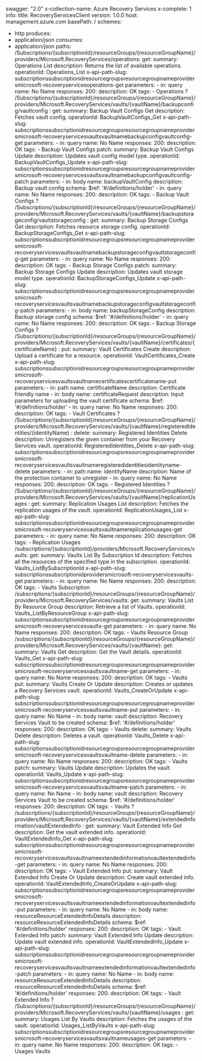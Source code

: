 swagger: "2.0"
x-collection-name: Azure Recovery Services
x-complete: 1
info:
  title: RecoveryServicesClient
  version: 1.0.0
host: management.azure.com
basePath: /
schemes:
- http
produces:
- application/json
consumes:
- application/json
paths:
  /Subscriptions/{subscriptionId}/resourceGroups/{resourceGroupName}/providers/Microsoft.RecoveryServices/operations:
    get:
      summary: Operations List
      description: Returns the list of available operations.
      operationId: Operations_List
      x-api-path-slug: subscriptionssubscriptionidresourcegroupsresourcegroupnameprovidersmicrosoft-recoveryservicesoperations-get
      parameters:
      - in: query
        name: No Name
      responses:
        200:
          description: OK
      tags:
      - Operations
  ? /Subscriptions/{subscriptionId}/resourceGroups/{resourceGroupName}/providers/Microsoft.RecoveryServices/vaults/{vaultName}/backupconfig/vaultconfig
  : get:
      summary: Backup Vault Configs Get
      description: Fetches vault config.
      operationId: BackupVaultConfigs_Get
      x-api-path-slug: subscriptionssubscriptionidresourcegroupsresourcegroupnameprovidersmicrosoft-recoveryservicesvaultsvaultnamebackupconfigvaultconfig-get
      parameters:
      - in: query
        name: No Name
      responses:
        200:
          description: OK
      tags:
      - Backup Vault Configs
    patch:
      summary: Backup Vault Configs Update
      description: Updates vault config model type.
      operationId: BackupVaultConfigs_Update
      x-api-path-slug: subscriptionssubscriptionidresourcegroupsresourcegroupnameprovidersmicrosoft-recoveryservicesvaultsvaultnamebackupconfigvaultconfig-patch
      parameters:
      - in: body
        name: backupVaultConfig
        description: Backup vault config
        schema:
          $ref: '#/definitions/holder'
      - in: query
        name: No Name
      responses:
        200:
          description: OK
      tags:
      - Backup Vault Configs
  ? /Subscriptions/{subscriptionId}/resourceGroups/{resourceGroupName}/providers/Microsoft.RecoveryServices/vaults/{vaultName}/backupstorageconfig/vaultstorageconfig
  : get:
      summary: Backup Storage Configs Get
      description: Fetches resource storage config.
      operationId: BackupStorageConfigs_Get
      x-api-path-slug: subscriptionssubscriptionidresourcegroupsresourcegroupnameprovidersmicrosoft-recoveryservicesvaultsvaultnamebackupstorageconfigvaultstorageconfig-get
      parameters:
      - in: query
        name: No Name
      responses:
        200:
          description: OK
      tags:
      - Backup Storage Configs
    patch:
      summary: Backup Storage Configs Update
      description: Updates vault storage model type.
      operationId: BackupStorageConfigs_Update
      x-api-path-slug: subscriptionssubscriptionidresourcegroupsresourcegroupnameprovidersmicrosoft-recoveryservicesvaultsvaultnamebackupstorageconfigvaultstorageconfig-patch
      parameters:
      - in: body
        name: backupStorageConfig
        description: Backup storage config
        schema:
          $ref: '#/definitions/holder'
      - in: query
        name: No Name
      responses:
        200:
          description: OK
      tags:
      - Backup Storage Configs
  ? /Subscriptions/{subscriptionId}/resourceGroups/{resourceGroupName}/providers/Microsoft.RecoveryServices/vaults/{vaultName}/certificates/{certificateName}
  : put:
      summary: Vault Certificates Create
      description: Upload a certificate for a resource.
      operationId: VaultCertificates_Create
      x-api-path-slug: subscriptionssubscriptionidresourcegroupsresourcegroupnameprovidersmicrosoft-recoveryservicesvaultsvaultnamecertificatescertificatename-put
      parameters:
      - in: path
        name: certificateName
        description: Certificate friendly name
      - in: body
        name: certificateRequest
        description: Input parameters for uploading the vault certificate
        schema:
          $ref: '#/definitions/holder'
      - in: query
        name: No Name
      responses:
        200:
          description: OK
      tags:
      - Vault Certificates
  ? /Subscriptions/{subscriptionId}/resourceGroups/{resourceGroupName}/providers/Microsoft.RecoveryServices/vaults/{vaultName}/registeredIdentities/{identityName}
  : delete:
      summary: Registered Identities Delete
      description: Unregisters the given container from your Recovery Services vault.
      operationId: RegisteredIdentities_Delete
      x-api-path-slug: subscriptionssubscriptionidresourcegroupsresourcegroupnameprovidersmicrosoft-recoveryservicesvaultsvaultnameregisteredidentitiesidentityname-delete
      parameters:
      - in: path
        name: identityName
        description: Name of the protection container to unregister
      - in: query
        name: No Name
      responses:
        200:
          description: OK
      tags:
      - Registered Identities
  ? /Subscriptions/{subscriptionId}/resourceGroups/{resourceGroupName}/providers/Microsoft.RecoveryServices/vaults/{vaultName}/replicationUsages
  : get:
      summary: Replication Usages List
      description: Fetches the replication usages of the vault.
      operationId: ReplicationUsages_List
      x-api-path-slug: subscriptionssubscriptionidresourcegroupsresourcegroupnameprovidersmicrosoft-recoveryservicesvaultsvaultnamereplicationusages-get
      parameters:
      - in: query
        name: No Name
      responses:
        200:
          description: OK
      tags:
      - Replication Usages
  /subscriptions/{subscriptionId}/providers/Microsoft.RecoveryServices/vaults:
    get:
      summary: Vaults List By Subscription Id
      description: Fetches all the resources of the specified type in the subscription.
      operationId: Vaults_ListBySubscriptionId
      x-api-path-slug: subscriptionssubscriptionidprovidersmicrosoft-recoveryservicesvaults-get
      parameters:
      - in: query
        name: No Name
      responses:
        200:
          description: OK
      tags:
      - Vaults Subscription
  /subscriptions/{subscriptionId}/resourceGroups/{resourceGroupName}/providers/Microsoft.RecoveryServices/vaults:
    get:
      summary: Vaults List By Resource Group
      description: Retrieve a list of Vaults.
      operationId: Vaults_ListByResourceGroup
      x-api-path-slug: subscriptionssubscriptionidresourcegroupsresourcegroupnameprovidersmicrosoft-recoveryservicesvaults-get
      parameters:
      - in: query
        name: No Name
      responses:
        200:
          description: OK
      tags:
      - Vaults Resource Group
  /subscriptions/{subscriptionId}/resourceGroups/{resourceGroupName}/providers/Microsoft.RecoveryServices/vaults/{vaultName}:
    get:
      summary: Vaults Get
      description: Get the Vault details.
      operationId: Vaults_Get
      x-api-path-slug: subscriptionssubscriptionidresourcegroupsresourcegroupnameprovidersmicrosoft-recoveryservicesvaultsvaultname-get
      parameters:
      - in: query
        name: No Name
      responses:
        200:
          description: OK
      tags:
      - Vaults
    put:
      summary: Vaults Create Or Update
      description: Creates or updates a Recovery Services vault.
      operationId: Vaults_CreateOrUpdate
      x-api-path-slug: subscriptionssubscriptionidresourcegroupsresourcegroupnameprovidersmicrosoft-recoveryservicesvaultsvaultname-put
      parameters:
      - in: query
        name: No Name
      - in: body
        name: vault
        description: Recovery Services Vault to be created
        schema:
          $ref: '#/definitions/holder'
      responses:
        200:
          description: OK
      tags:
      - Vaults
    delete:
      summary: Vaults Delete
      description: Deletes a vault.
      operationId: Vaults_Delete
      x-api-path-slug: subscriptionssubscriptionidresourcegroupsresourcegroupnameprovidersmicrosoft-recoveryservicesvaultsvaultname-delete
      parameters:
      - in: query
        name: No Name
      responses:
        200:
          description: OK
      tags:
      - Vaults
    patch:
      summary: Vaults Update
      description: Updates the vault.
      operationId: Vaults_Update
      x-api-path-slug: subscriptionssubscriptionidresourcegroupsresourcegroupnameprovidersmicrosoft-recoveryservicesvaultsvaultname-patch
      parameters:
      - in: query
        name: No Name
      - in: body
        name: vault
        description: Recovery Services Vault to be created
        schema:
          $ref: '#/definitions/holder'
      responses:
        200:
          description: OK
      tags:
      - Vaults
  ? /subscriptions/{subscriptionId}/resourceGroups/{resourceGroupName}/providers/Microsoft.RecoveryServices/vaults/{vaultName}/extendedInformation/vaultExtendedInfo
  : get:
      summary: Vault Extended Info Get
      description: Get the vault extended info.
      operationId: VaultExtendedInfo_Get
      x-api-path-slug: subscriptionssubscriptionidresourcegroupsresourcegroupnameprovidersmicrosoft-recoveryservicesvaultsvaultnameextendedinformationvaultextendedinfo-get
      parameters:
      - in: query
        name: No Name
      responses:
        200:
          description: OK
      tags:
      - Vault Extended Info
    put:
      summary: Vault Extended Info Create Or Update
      description: Create vault extended info.
      operationId: VaultExtendedInfo_CreateOrUpdate
      x-api-path-slug: subscriptionssubscriptionidresourcegroupsresourcegroupnameprovidersmicrosoft-recoveryservicesvaultsvaultnameextendedinformationvaultextendedinfo-put
      parameters:
      - in: query
        name: No Name
      - in: body
        name: resourceResourceExtendedInfoDetails
        description: resourceResourceExtendedInfoDetails
        schema:
          $ref: '#/definitions/holder'
      responses:
        200:
          description: OK
      tags:
      - Vault Extended Info
    patch:
      summary: Vault Extended Info Update
      description: Update vault extended info.
      operationId: VaultExtendedInfo_Update
      x-api-path-slug: subscriptionssubscriptionidresourcegroupsresourcegroupnameprovidersmicrosoft-recoveryservicesvaultsvaultnameextendedinformationvaultextendedinfo-patch
      parameters:
      - in: query
        name: No Name
      - in: body
        name: resourceResourceExtendedInfoDetails
        description: resourceResourceExtendedInfoDetails
        schema:
          $ref: '#/definitions/holder'
      responses:
        200:
          description: OK
      tags:
      - Vault Extended Info
  ? /Subscriptions/{subscriptionId}/resourceGroups/{resourceGroupName}/providers/Microsoft.RecoveryServices/vaults/{vaultName}/usages
  : get:
      summary: Usages List By Vaults
      description: Fetches the usages of the vault.
      operationId: Usages_ListByVaults
      x-api-path-slug: subscriptionssubscriptionidresourcegroupsresourcegroupnameprovidersmicrosoft-recoveryservicesvaultsvaultnameusages-get
      parameters:
      - in: query
        name: No Name
      responses:
        200:
          description: OK
      tags:
      - Usages Vaults